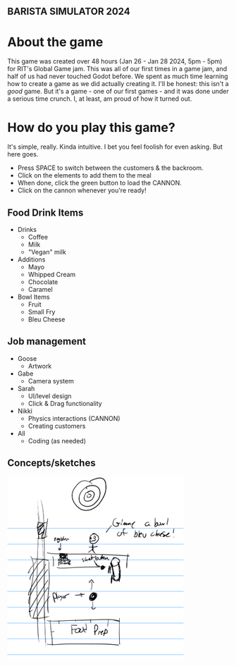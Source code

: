 ## BARISTA SIMULATOR 2024

# About the game
This game was created over 48 hours (Jan 26 - Jan 28 2024, 5pm - 5pm) for RIT's Global Game jam.
This was all of our first times in a game jam, and half of us had never touched Godot before. We spent as much time learning how to create a game as we did actually creating it.
I'll be honest: this isn't a _good_ game. But it's a game - one of our first games - and it was done under a serious time crunch. I, at least, am proud of how it turned out.

# How do you play this game?
It's simple, really. Kinda intuitive. I bet you feel foolish for even asking. But here goes.
- Press SPACE to switch between the customers & the backroom.
- Click on the elements to add them to the meal
- When done, click the green button to load the CANNON.
- Click on the cannon whenever you're ready!

## Food Drink Items
- Drinks
  - Coffee
  - Milk
  - "Vegan" milk
- Additions
  - Mayo
  - Whipped Cream
  - Chocolate
  - Caramel
- Bowl Items
  - Fruit
  - Small Fry
  - Bleu Cheese

## Job management
- Goose
  - Artwork
- Gabe
  - Camera system
- Sarah
  - UI/level design
  - Click & Drag functionality
- Nikki 
  - Physics interactions (CANNON)
  - Creating customers
- All
  - Coding (as needed)

## Concepts/sketches
<img src="mockups/layout_sketch.png" alt="Mock layout sketch" width=400>
